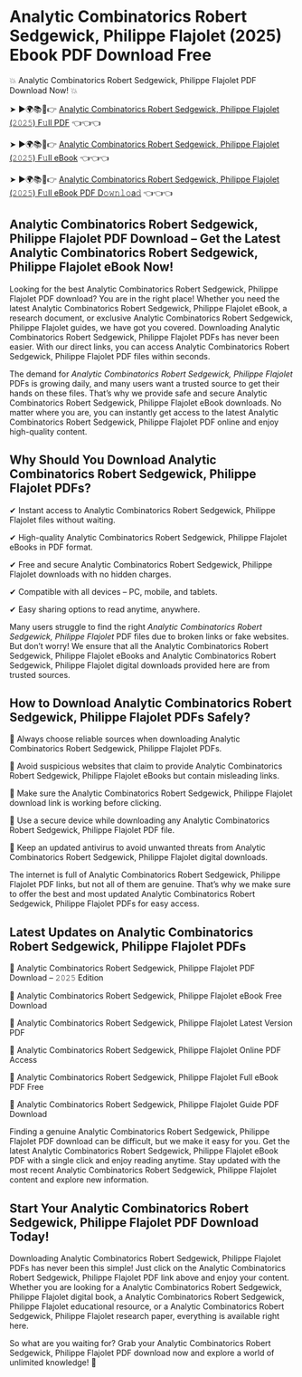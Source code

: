# Analytic Combinatorics Robert Sedgewick, Philippe Flajolet (2025) Ebook PDF Download Free

💥 Analytic Combinatorics Robert Sedgewick, Philippe Flajolet PDF Download Now! 💥

➤ ►🌍📚📱👉 [Analytic Combinatorics Robert Sedgewick, Philippe Flajolet (𝟸𝟶𝟸𝟻) F𝚞ll PDF](https://getpdf.xyz/analytic-combinatorics-robert-sedgewick-philippe-flajolet) 👈👈👈


➤ ►🌍📚📱👉 [Analytic Combinatorics Robert Sedgewick, Philippe Flajolet (𝟸𝟶𝟸𝟻) F𝚞ll eBook](https://getpdf.xyz/analytic-combinatorics-robert-sedgewick-philippe-flajolet) 👈👈👈


➤ ►🌍📚📱👉 [Analytic Combinatorics Robert Sedgewick, Philippe Flajolet (𝟸𝟶𝟸𝟻) F𝚞ll eBook PDF D𝚘𝚠𝚗𝚕𝚘a𝚍](https://getpdf.xyz/analytic-combinatorics-robert-sedgewick-philippe-flajolet) 👈👈👈


## Analytic Combinatorics Robert Sedgewick, Philippe Flajolet PDF Download – Get the Latest Analytic Combinatorics Robert Sedgewick, Philippe Flajolet eBook Now!

Looking for the best Analytic Combinatorics Robert Sedgewick, Philippe Flajolet PDF download? You are in the right place! Whether you need the latest Analytic Combinatorics Robert Sedgewick, Philippe Flajolet eBook, a research document, or exclusive Analytic Combinatorics Robert Sedgewick, Philippe Flajolet guides, we have got you covered. Downloading Analytic Combinatorics Robert Sedgewick, Philippe Flajolet PDFs has never been easier. With our direct links, you can access Analytic Combinatorics Robert Sedgewick, Philippe Flajolet PDF files within seconds.

The demand for *Analytic Combinatorics Robert Sedgewick, Philippe Flajolet* PDFs is growing daily, and many users want a trusted source to get their hands on these files. That’s why we provide safe and secure Analytic Combinatorics Robert Sedgewick, Philippe Flajolet eBook downloads. No matter where you are, you can instantly get access to the latest Analytic Combinatorics Robert Sedgewick, Philippe Flajolet PDF online and enjoy high-quality content.

## Why Should You Download Analytic Combinatorics Robert Sedgewick, Philippe Flajolet PDFs?

✔ Instant access to Analytic Combinatorics Robert Sedgewick, Philippe Flajolet files without waiting.

✔ High-quality Analytic Combinatorics Robert Sedgewick, Philippe Flajolet eBooks in PDF format.

✔ Free and secure Analytic Combinatorics Robert Sedgewick, Philippe Flajolet downloads with no hidden charges.

✔ Compatible with all devices – PC, mobile, and tablets.

✔ Easy sharing options to read anytime, anywhere.

Many users struggle to find the right *Analytic Combinatorics Robert Sedgewick, Philippe Flajolet* PDF files due to broken links or fake websites. But don’t worry! We ensure that all the Analytic Combinatorics Robert Sedgewick, Philippe Flajolet eBooks and Analytic Combinatorics Robert Sedgewick, Philippe Flajolet digital downloads provided here are from trusted sources.

## How to Download Analytic Combinatorics Robert Sedgewick, Philippe Flajolet PDFs Safely?

📌 Always choose reliable sources when downloading Analytic Combinatorics Robert Sedgewick, Philippe Flajolet PDFs.

📌 Avoid suspicious websites that claim to provide Analytic Combinatorics Robert Sedgewick, Philippe Flajolet eBooks but contain misleading links.

📌 Make sure the Analytic Combinatorics Robert Sedgewick, Philippe Flajolet download link is working before clicking.

📌 Use a secure device while downloading any Analytic Combinatorics Robert Sedgewick, Philippe Flajolet PDF file.

📌 Keep an updated antivirus to avoid unwanted threats from Analytic Combinatorics Robert Sedgewick, Philippe Flajolet digital downloads.

The internet is full of Analytic Combinatorics Robert Sedgewick, Philippe Flajolet PDF links, but not all of them are genuine. That’s why we make sure to offer the best and most updated Analytic Combinatorics Robert Sedgewick, Philippe Flajolet PDFs for easy access.

## Latest Updates on Analytic Combinatorics Robert Sedgewick, Philippe Flajolet PDFs

🔹 Analytic Combinatorics Robert Sedgewick, Philippe Flajolet PDF Download – 𝟸𝟶𝟸𝟻 Edition

🔹 Analytic Combinatorics Robert Sedgewick, Philippe Flajolet eBook Free Download

🔹 Analytic Combinatorics Robert Sedgewick, Philippe Flajolet Latest Version PDF

🔹 Analytic Combinatorics Robert Sedgewick, Philippe Flajolet Online PDF Access

🔹 Analytic Combinatorics Robert Sedgewick, Philippe Flajolet Full eBook PDF Free

🔹 Analytic Combinatorics Robert Sedgewick, Philippe Flajolet Guide PDF Download

Finding a genuine Analytic Combinatorics Robert Sedgewick, Philippe Flajolet PDF download can be difficult, but we make it easy for you. Get the latest Analytic Combinatorics Robert Sedgewick, Philippe Flajolet eBook PDF with a single click and enjoy reading anytime. Stay updated with the most recent Analytic Combinatorics Robert Sedgewick, Philippe Flajolet content and explore new information.

## Start Your Analytic Combinatorics Robert Sedgewick, Philippe Flajolet PDF Download Today!

Downloading Analytic Combinatorics Robert Sedgewick, Philippe Flajolet PDFs has never been this simple! Just click on the Analytic Combinatorics Robert Sedgewick, Philippe Flajolet PDF link above and enjoy your content. Whether you are looking for a Analytic Combinatorics Robert Sedgewick, Philippe Flajolet digital book, a Analytic Combinatorics Robert Sedgewick, Philippe Flajolet educational resource, or a Analytic Combinatorics Robert Sedgewick, Philippe Flajolet research paper, everything is available right here.

So what are you waiting for? Grab your Analytic Combinatorics Robert Sedgewick, Philippe Flajolet PDF download now and explore a world of unlimited knowledge! 🚀